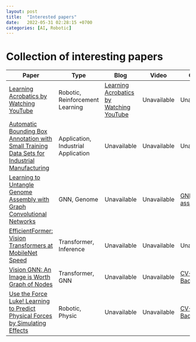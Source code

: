 ```yaml
---
layout: post
title:  "Interested papers"
date:   2022-05-31 02:28:15 +0700
categories: [AI, Robotic]
---
```


# Collection of interesting papers

Paper | Type | Blog | Video | Code | Potential Application | 
--- | --- | --- | --- | --- | --- | 
[Learning Acrobatics by Watching YouTube](https://xbpeng.github.io/projects/SFV/2018_TOG_SFV.pdf) | Robotic, Reinforcement Learning | [Learning Acrobatics by Watching YouTube](https://bair.berkeley.edu/blog/2018/10/09/sfv/) | Unavailable | Unavailable | Bext install shd101wyy.markdown-preview-enhanceduild Robot imitate people |
[Automatic Bounding Box Annotation with Small Training Data Sets for Industrial Manufacturing](https://arxiv.org/abs/2206.00280) | Application, Industrial Application | Unavailable | Unavailable | Unavailable | Industrial Application |
[Learning to Untangle Genome Assembly with Graph Convolutional Networks](arxiv.org/abs/2206.00668 ) | GNN, Genome | Unavailable | Unavailable | [GNNome-assembly](https://github.com/lvrcek/GNNome-assembly) | Industrial Application |
[EfficientFormer: Vision Transformers at MobileNet Speed](arxiv.org/abs/2206.00668) | Transformer, Inference | Unavailable | Unavailable | Unavailable | Optimize for Inference, Better Backbone |
[Vision GNN: An Image is Worth Graph of Nodes](arxiv.org/abs/2206.00272) | Transformer, GNN | Unavailable | Unavailable | [CV-Backbones](https://github.com/huawei-noah/CV-Backbones) | Better Backbone |
[Use the Force Luke! Learning to Predict Physical Forces by Simulating Effects](https://arxiv.org/pdf/2003.12045) | Robotic, Physic | Unavailable | Unavailable | [CV-Backbones](https://github.com/huawei-noah/CV-Backbones) | Better Backbone |
